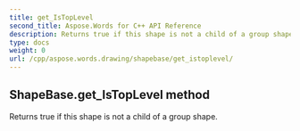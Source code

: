 ```yaml
---
title: get_IsTopLevel
second_title: Aspose.Words for C++ API Reference
description: Returns true if this shape is not a child of a group shape. 
type: docs
weight: 0
url: /cpp/aspose.words.drawing/shapebase/get_istoplevel/
---
```

## ShapeBase.get_IsTopLevel method


Returns true if this shape is not a child of a group shape. 

